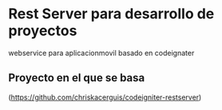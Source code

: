 # Rest Server para desarrollo de proyectos

webservice para aplicacionmovil basado en codeignater

## Proyecto en el que se basa

(https://github.com/chriskacerguis/codeigniter-restserver)

